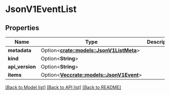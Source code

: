 # JsonV1EventList

## Properties

Name | Type | Description | Notes
------------ | ------------- | ------------- | -------------
**metadata** | Option<[**crate::models::JsonV1ListMeta**](json_V1ListMeta.md)> |  | [optional]
**kind** | Option<**String**> |  | [optional]
**api_version** | Option<**String**> |  | [optional]
**items** | Option<[**Vec<crate::models::JsonV1Event>**](json_V1Event.md)> |  | [optional]

[[Back to Model list]](../README.md#documentation-for-models) [[Back to API list]](../README.md#documentation-for-api-endpoints) [[Back to README]](../README.md)



